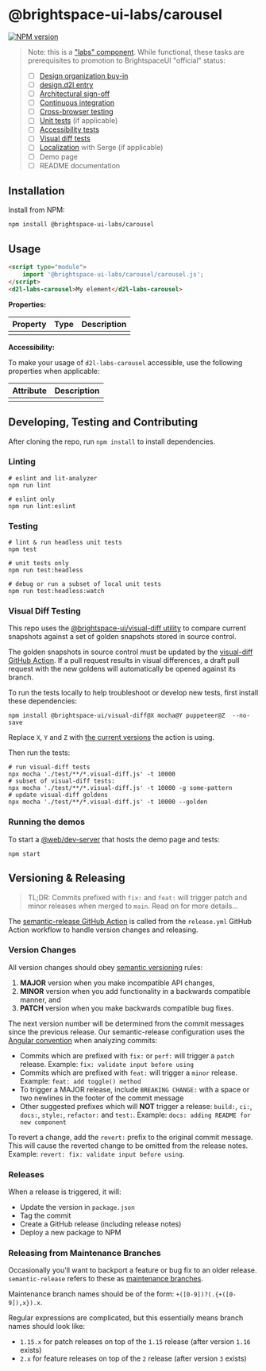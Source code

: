 # @brightspace-ui-labs/carousel

[![NPM version](https://img.shields.io/npm/v/@brightspace-ui-labs/carousel.svg)](https://www.npmjs.org/package/@brightspace-ui-labs/carousel)

> Note: this is a ["labs" component](https://github.com/BrightspaceUI/guide/wiki/Component-Tiers). While functional, these tasks are prerequisites to promotion to BrightspaceUI "official" status:
>
> - [ ] [Design organization buy-in](https://github.com/BrightspaceUI/guide/wiki/Before-you-build#working-with-design)
> - [ ] [design.d2l entry](http://design.d2l/)
> - [ ] [Architectural sign-off](https://github.com/BrightspaceUI/guide/wiki/Before-you-build#web-component-architecture)
> - [ ] [Continuous integration](https://github.com/BrightspaceUI/guide/wiki/Testing#testing-continuously-with-travis-ci)
> - [ ] [Cross-browser testing](https://github.com/BrightspaceUI/guide/wiki/Testing#cross-browser-testing-with-sauce-labs)
> - [ ] [Unit tests](https://github.com/BrightspaceUI/guide/wiki/Testing#testing-with-polymer-test) (if applicable)
> - [ ] [Accessibility tests](https://github.com/BrightspaceUI/guide/wiki/Testing#automated-accessibility-testing-with-axe)
> - [ ] [Visual diff tests](https://github.com/BrightspaceUI/visual-diff)
> - [ ] [Localization](https://github.com/BrightspaceUI/guide/wiki/Localization) with Serge (if applicable)
> - [ ] Demo page
> - [ ] README documentation

## Installation

Install from NPM:

```shell
npm install @brightspace-ui-labs/carousel
```

## Usage

```html
<script type="module">
    import '@brightspace-ui-labs/carousel/carousel.js';
</script>
<d2l-labs-carousel>My element</d2l-labs-carousel>
```

**Properties:**

| Property | Type | Description |
|--|--|--|
| | | |

**Accessibility:**

To make your usage of `d2l-labs-carousel` accessible, use the following properties when applicable:

| Attribute | Description |
|--|--|
| | |

## Developing, Testing and Contributing

After cloning the repo, run `npm install` to install dependencies.

### Linting

```shell
# eslint and lit-analyzer
npm run lint

# eslint only
npm run lint:eslint
```

### Testing

```shell
# lint & run headless unit tests
npm test

# unit tests only
npm run test:headless

# debug or run a subset of local unit tests
npm run test:headless:watch
```

### Visual Diff Testing

This repo uses the [@brightspace-ui/visual-diff utility](https://github.com/BrightspaceUI/visual-diff/) to compare current snapshots against a set of golden snapshots stored in source control.

The golden snapshots in source control must be updated by the [visual-diff GitHub Action](https://github.com/BrightspaceUI/actions/tree/main/visual-diff).  If a pull request results in visual differences, a draft pull request with the new goldens will automatically be opened against its branch.

To run the tests locally to help troubleshoot or develop new tests, first install these dependencies:

```shell
npm install @brightspace-ui/visual-diff@X mocha@Y puppeteer@Z  --no-save
```

Replace `X`, `Y` and `Z` with [the current versions](https://github.com/BrightspaceUI/actions/tree/main/visual-diff#current-dependency-versions) the action is using.

Then run the tests:

```shell
# run visual-diff tests
npx mocha './test/**/*.visual-diff.js' -t 10000
# subset of visual-diff tests:
npx mocha './test/**/*.visual-diff.js' -t 10000 -g some-pattern
# update visual-diff goldens
npx mocha './test/**/*.visual-diff.js' -t 10000 --golden
```

### Running the demos

To start a [@web/dev-server](https://modern-web.dev/docs/dev-server/overview/) that hosts the demo page and tests:

```shell
npm start
```

## Versioning & Releasing

> TL;DR: Commits prefixed with `fix:` and `feat:` will trigger patch and minor releases when merged to `main`. Read on for more details...

The [semantic-release GitHub Action](https://github.com/BrightspaceUI/actions/tree/main/semantic-release) is called from the `release.yml` GitHub Action workflow to handle version changes and releasing.

### Version Changes

All version changes should obey [semantic versioning](https://semver.org/) rules:
1. **MAJOR** version when you make incompatible API changes,
2. **MINOR** version when you add functionality in a backwards compatible manner, and
3. **PATCH** version when you make backwards compatible bug fixes.

The next version number will be determined from the commit messages since the previous release. Our semantic-release configuration uses the [Angular convention](https://github.com/conventional-changelog/conventional-changelog/tree/master/packages/conventional-changelog-angular) when analyzing commits:
* Commits which are prefixed with `fix:` or `perf:` will trigger a `patch` release. Example: `fix: validate input before using`
* Commits which are prefixed with `feat:` will trigger a `minor` release. Example: `feat: add toggle() method`
* To trigger a MAJOR release, include `BREAKING CHANGE:` with a space or two newlines in the footer of the commit message
* Other suggested prefixes which will **NOT** trigger a release: `build:`, `ci:`, `docs:`, `style:`, `refactor:` and `test:`. Example: `docs: adding README for new component`

To revert a change, add the `revert:` prefix to the original commit message. This will cause the reverted change to be omitted from the release notes. Example: `revert: fix: validate input before using`.

### Releases

When a release is triggered, it will:
* Update the version in `package.json`
* Tag the commit
* Create a GitHub release (including release notes)
* Deploy a new package to NPM

### Releasing from Maintenance Branches

Occasionally you'll want to backport a feature or bug fix to an older release. `semantic-release` refers to these as [maintenance branches](https://semantic-release.gitbook.io/semantic-release/usage/workflow-configuration#maintenance-branches).

Maintenance branch names should be of the form: `+([0-9])?(.{+([0-9]),x}).x`.

Regular expressions are complicated, but this essentially means branch names should look like:
* `1.15.x` for patch releases on top of the `1.15` release (after version `1.16` exists)
* `2.x` for feature releases on top of the `2` release (after version `3` exists)
